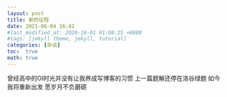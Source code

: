 ```yaml
---
layout: post
title: 新的征程
date: 2021-06-04 16:42
#last_modified_at: 2020-10-01 01:08:25 +0800
#tags: [jekyll theme, jekyll, tutorial]
categories: [杂谈]
toc:  true
math: true
---
```

曾经高中的OI时光并没有让我养成写博客的习惯
上一篇题解还停在洛谷绿题
如今我将重新出发
愿岁月不负磨砺
